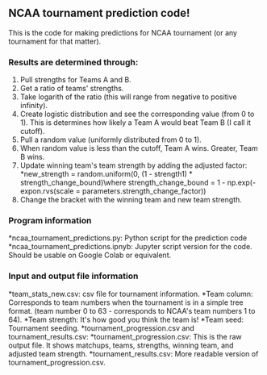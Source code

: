 ## NCAA tournament prediction code!
This is the code for making predictions for NCAA tournament (or any tournament for that matter).

### Results are determined through:
  1. Pull strengths for Teams A and B.
  2. Get a ratio of teams' strengths.
  3. Take logarith of the ratio (this will range from negative to positive infinity).
  4. Create logistic distribution and see the corresponding value (from 0 to 1). This is determines how likely a Team A would beat Team B (I call it cutoff).
  5. Pull a random value (uniformly distributed from 0 to 1).
  6. When random value is less than the cutoff, Team A wins. Greater, Team B wins.
  7. Update winning team's team strength by adding the adjusted factor:
     *new_strength = random.uniform(0, (1 - strength1) * strength_change_bound)\where strength_change_bound = 1 - np.exp(-expon.rvs(scale = parameters.strength_change_factor))
  8. Change the bracket with the winning team and new team strength.

### Program information
*ncaa_tournament_predictions.py: Python script for the prediction code
*ncaa_tournament_predictions.ipnyb: Jupyter script version for the code. Should be usable on Google Colab or equivalent.

### Input and output file information
*team_stats_new.csv: csv file for tournament information. 
  *Team column: Corresponds to team numbers when the tournament is in a simple tree format. (team number 0 to 63 - corresponds to NCAA's team numbers 1 to 64).
  *Team strength: It's how good you think the team is!
  *Team seed: Tournament seeding. 
*tournament_progression.csv and tournament_results.csv:
  *tournament_progression.csv: This is the raw output file. It shows matchups, teams, strengths, winning team, and adjusted team strength.
  *tournament_results.csv: More readable version of tournament_progression.csv.
